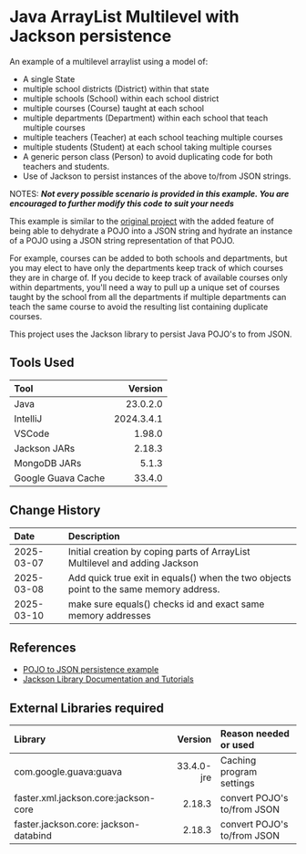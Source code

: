 # Java ArrayList Multilevel with Jackson persistence

An example of a multilevel arraylist using a model of:

* A single State
* multiple school districts (District) within that state
* multiple schools (School) within each school district
* multiple courses (Course) taught at each school
* multiple departments (Department) within each school that teach multiple courses
* multiple teachers (Teacher) at each school teaching multiple courses
* multiple students (Student) at each school taking multiple courses
* A generic person class (Person) to avoid duplicating code for both teachers and students.
* Use of Jackson to persist instances of the above to/from JSON strings.

NOTES:
<em><b>Not every possible scenario is provided in this example.
You are encouraged to further modify this code to suit your needs</b></em>

This example is similar to the [original project](https://github.com/fmorriso/Java-ArrayList-Multilevel)
with the added feature of being able to dehydrate a POJO into a JSON string and hydrate an instance of a POJO using
a JSON string representation of that POJO.

For example, courses can be added to both schools and departments, but you
may elect to have only the departments keep track of which courses they are
in charge of. If you decide to keep track of available courses only within departments,
you'll need a way to pull up a unique set of courses taught by the school from all the departments
if multiple departments can teach the same course to avoid the resulting list
containing duplicate courses.

This project uses the Jackson library to persist Java POJO's to from JSON.

## Tools Used

| Tool               |    Version |
|:-------------------|-----------:|
| Java               |   23.0.2.0 |
| IntelliJ           | 2024.3.4.1 |
| VSCode             |     1.98.0 |
| Jackson JARs       |     2.18.3 |
| MongoDB JARs       |      5.1.3 |
| Google Guava Cache |     33.4.0 |

## Change History

| Date       | Description                                                                            |
|:-----------|:---------------------------------------------------------------------------------------|
| 2025-03-07 | Initial creation by coping parts of ArrayList Multilevel and adding Jackson            |
| 2025-03-08 | Add quick true exit in equals() when the two objects point to the same memory address. |
| 2025-03-10 | make sure equals() checks id and exact same memory addresses                           |

## References

* [POJO to JSON persistence example](https://github.com/fmorriso/json-simple-example)
* [Jackson Library Documentation and Tutorials](https://github.com/FasterXML/jackson-docs)

## External Libraries required

| Library                              |    Version | Reason needed or used       |
|:-------------------------------------|-----------:|:----------------------------|
| com.google.guava:guava               | 33.4.0-jre | Caching program settings    |
| faster.xml.jackson.core:jackson-core |     2.18.3 | convert POJO's to/from JSON |
faster.jackson.core: jackson-databind |     2.18.3 | convert POJO's to/from JSON  |



